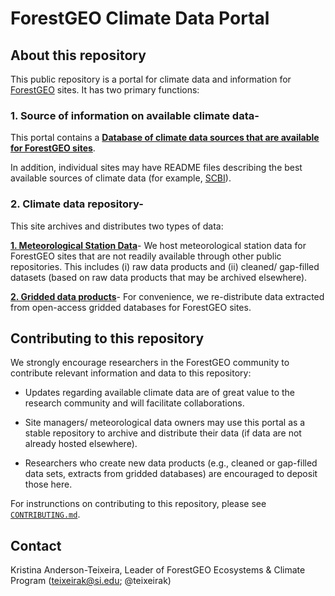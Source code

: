 
# ForestGEO Climate Data Portal  

## About this repository
This public repository is a portal for climate data and information for [ForestGEO](http://www.forestgeo.si.edu/) sites. It has two primary functions:

### 1. Source of information on available climate data- 
This portal contains a [**Database of climate data sources that are available for ForestGEO sites**](https://github.com/forestgeo/Climate/tree/master/Data_Products_Summary).

In addition, individual sites may have README files describing the best available sources of climate data (for example, [SCBI](https://github.com/forestgeo/Climate/blob/master/Met_Station_Data/SCBI/README.md)).

### 2. Climate data repository-
This site archives and distributes two types of data:

[**1. Meteorological Station Data**](https://github.com/forestgeo/Climate/tree/master/Met_Station_Data)- We host meteorological station data for ForestGEO sites that are not readily available through other public repositories. This includes (i) raw data products and (ii) cleaned/ gap-filled datasets (based on raw data products that may be archived elsewhere). 

[**2. Gridded data products**](https://github.com/forestgeo/Climate/tree/master/Gridded_Data_Products)- For convenience, we re-distribute data extracted from open-access gridded databases for ForestGEO sites. 


## Contributing to this repository
We strongly encourage researchers in the ForestGEO community to contribute relevant information and data to this repository:

* Updates regarding available climate data are of great value to the research community and will facilitate collaborations. 

* Site managers/ meteorological data owners may use this portal as a stable repository to archive and distribute their data (if data are not already hosted elsewhere).

* Researchers who create new data products (e.g., cleaned or gap-filled data sets, extracts from gridded databases) are encouraged to deposit those here.

For instrunctions on contributing to this repository, please see [`CONTRIBUTING.md`](https://github.com/forestgeo/Climate/blob/master/CONTRIBUTING.md). 

## Contact 

Kristina Anderson-Teixeira, Leader of ForestGEO Ecosystems & Climate Program (teixeirak@si.edu; @teixeirak)
